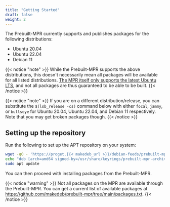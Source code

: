 ```yaml
---
title: "Getting Started"
draft: false
weight: 2
---
```


The Prebuilt-MPR currently supports and publishes packages for the following distributions:

- Ubuntu 20.04
- Ubuntu 22.04
- Debian 11

{{< notice "note" >}}
While the Prebuilt-MPR supports the above distributions, this doesn't necessarily mean all packages will be available for all listed distributions. [The MPR itself only supports the latest Ubuntu LTS](/using-the-mpr/support-policy), and not all packages are thus guaranteed to be able to be built.
{{< /notice >}}

{{< notice "note" >}}
If you are on a different distribution/release, you can substitute the `$(lsb_release -cs)` command below with either `focal`, `jammy`, or `bullseye` for Ubuntu 20.04, Ubuntu 22.04, and Debian 11 respectively. Note that you may get broken packages though.
{{< /notice >}}

## Setting up the repository
Run the following to set up the APT repository on your system:

```sh
wget -qO - 'https://proget.{{< makedeb_url >}}/debian-feeds/prebuilt-mpr.pub' | gpg --dearmor | sudo tee /usr/share/keyrings/prebuilt-mpr-archive-keyring.gpg 1> /dev/null
echo "deb [arch=amd64 signed-by=/usr/share/keyrings/prebuilt-mpr-archive-keyring.gpg] https://proget.{{< makedeb_url >}} prebuilt-mpr $(lsb_release -cs)" | sudo tee /etc/apt/sources.list.d/prebuilt-mpr.list
sudo apt update
```

You can then proceed with installing packages from the Prebuilt-MPR.

{{< notice "warning" >}}
Not all packages on the MPR are available through the Prebuilt-MPR. You can get a current list of available packages at <https://github.com/makedeb/prebuilt-mpr/tree/main/packages.txt>.
{{< /notice >}}
